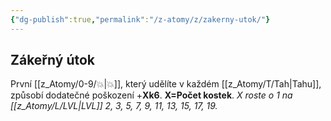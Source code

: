 ```yaml
---
{"dg-publish":true,"permalink":"/z-atomy/z/zakerny-utok/"}
---
```


## Zákeřný útok
První [[z_Atomy/0-9/💥\|💥]], který udělíte v každém [[z_Atomy/T/Tah\|Tahu]], způsobí dodatečné poškození +**Xk6**. **X=Počet kostek**. 
*X roste o 1 na [[z_Atomy/L/LVL\|LVL]] 2, 3, 5, 7, 9, 11, 13, 15, 17, 19.*